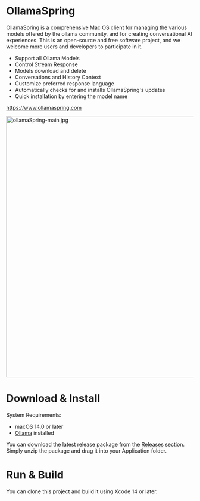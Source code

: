 # OllamaSpring
OllamaSpring is a comprehensive Mac OS client for managing the various models offered by the ollama community, and for creating conversational AI experiences. This is an open-source and free software project, and we welcome more users and developers to participate in it.

- Support all Ollama Models
- Control Stream Response
- Models download and delete
- Conversations and History Context
- Customize preferred response language
- Automatically checks for and installs OllamaSpring's updates
- Quick installation by entering the model name

https://www.ollamaspring.com

<img width="700" alt="ollamaSpring-main jpg" src="https://github.com/CrazyNeil/OllamaSpring/assets/5747549/092573d1-ce83-4104-b61e-b63fd9b204f3">



# Download & Install

System Requirements:
- macOS 14.0 or later
- [Ollama](https://ollama.com) installed

You can download the latest release package from the [Releases](https://github.com/CrazyNeil/OllamaSpring/releases) section.
Simply unzip the package and drag it into your Application folder.

# Run & Build

You can clone this project and build it using Xcode 14 or later.

